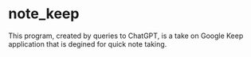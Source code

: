 # note_keep

This program, created by queries to ChatGPT, is a take on Google Keep application that is degined for quick note taking. 
